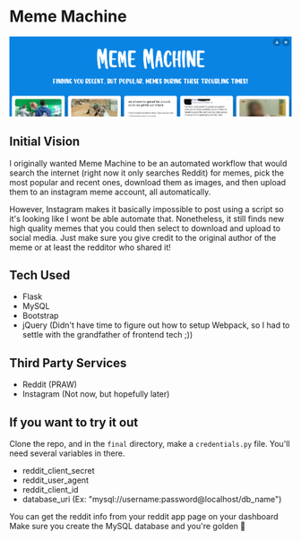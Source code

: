 # Meme Machine
![Hero Image](https://github.com/angarc/engi1006-final/blob/master/final/static/images/hero.png)

## Initial Vision
I originally wanted Meme Machine to be an automated workflow that would search the internet (right now it only searches Reddit) for memes, pick the most popular and recent ones, download them as images, and then upload them to an instagram meme account, all automatically.

However, Instagram makes it basically impossible to post using a script so it's looking like I wont be able automate that. Nonetheless, it still finds new high quality memes that you could then select to download and upload to social media. Just make sure you give credit to the original author of the meme or at least the redditor who shared it!

## Tech Used
- Flask
- MySQL
- Bootstrap
- jQuery (Didn't have time to figure out how to setup Webpack, so I had to settle with the grandfather of frontend tech ;))

## Third Party Services
- Reddit (PRAW)
- Instagram (Not now, but hopefully later)

## If you want to try it out
Clone the repo, and in the `final` directory, make a `credentials.py` file. You'll need several variables in there.
- reddit_client_secret
- reddit_user_agent
- reddit_client_id
- database_uri (Ex: "mysql://username:password@localhost/db_name")

You can get the reddit info from your reddit app page on your dashboard
Make sure you create the MySQL database and you're golden 🚀